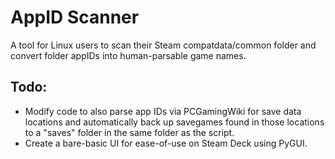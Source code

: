 # AppID Scanner
A tool for Linux users to scan their Steam compatdata/common folder and convert folder appIDs into human-parsable game names. 

## Todo:
- Modify code to also parse app IDs via PCGamingWiki for save data locations and automatically back up savegames found in those locations to a "saves" folder in the same folder as the script.
- Create a bare-basic UI for ease-of-use on Steam Deck using PyGUI.
